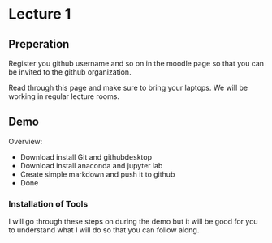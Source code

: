 # Lecture 1

## Preperation
Register you github username and so on in the moodle page so that you can be
invited to the github organization. 

Read through this page and make sure to bring your laptops. We will be working
in regular lecture rooms.

## Demo
Overview:
- Download install Git and githubdesktop
- Download install anaconda and jupyter lab
- Create simple markdown and push it to github
- Done

### Installation of Tools
I will go through these steps on during the demo but it will be good for you to
understand what I will do so that you can follow along. 


